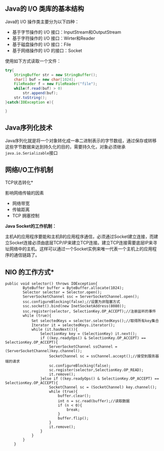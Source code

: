 Java的 I/O 类库的基本结构
--------------
Java的 I/O 操作类主要分为以下四种：

* 基于字节操作的 I/O 接口：InputStream和OutputStream
* 基于字符操作的 I/O 接口：Wirter和Reader
* 基于磁盘操作的 I/O 接口：File
* 基于网络操作的 I/O 的接口：Socket

使用如下方式读取一个文件：  
```java
try{
	StringBuffer str = new StringBuffer();
	char[] buf = new char[1024];
	FileReader f = new FileReader("file");
	while(f.read(buf) > 0)
		str.append(buf);
	str.toString();
}catch(IOException e){

}
```

Java序列化技术
-----
Java序列化就是将一个对象转化成一串二进制表示的字节数组，通过保存或转移这些字节数据来达到持久化的目的，需要持久化，对象必须继承`java.io.Serializable`接口

网络I/O工作机制
--------------
TCP状态转化*  

影响网络传输的因素  

* 网络带宽
* 传输距离
* TCP 拥塞控制

**Java Socket的工作机制：**

主机A的应用程序要能和主机B的应用程序通信，必须通过Socket建立连接，而建立Socket连接必须由底层TCP/IP来建立TCP连接。建立TCP连接需要底层IP来寻址网络中的主机。这样可以通过一个Socket实例来唯一代表一个主机上的应用程序的通信链路了。

NIO 的工作方式*
----------------

```
public void selector() throws IOException{
        ByteBuffer buffer = ByteBuffer.allocate(1024);
        Selector selector = Selector.open();
        ServerSocketChannel ssc = ServerSocketChannel.open();
        ssc.configureBlocking(false);//设置为非阻塞方式
        ssc.socket().bind(new InetSocketAddress(8080));
        ssc.register(selector, SelectionKey.OP_ACCEPT);//注册监听的事件
        while (true){
            Set selectedKeys = selector.selectedKeys();//取得所有key集合
            Iterator it = selectedKeys.iterator();
            while (it.hasNext()){
                SelectionKey key = (SelectionKey) it.next();
                if ((key.readyOps() & SelectionKey.OP_ACCEPT) == SelectionKey.OP_ACCEPT){
                    ServerSocketChannel ssChannel = (ServerSocketChannel)key.channel();
                    SocketChannel sc = ssChannel.accept();//接受到服务器端的请求
                    sc.configureBlocking(false);
                    sc.register(selector,SelectionKey.OP_READ);
                    it.remove();
                }else if ((key.readyOps() & SelectionKey.OP_ACCEPT) == SelectionKey.OP_ACCEPT){
                    SocketChannel sc = (SocketChannel) key.channel();
                    while (true){
                        buffer.clear();
                        int n = sc.read(buffer);//读取数据
                        if (n < 0){
                            break;
                        }
                        buffer.flip();
                    }
                    it.remove();
                }
            }        
        }
    }
```
